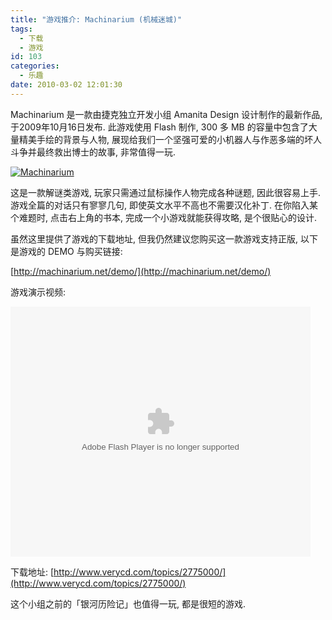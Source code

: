 ```yaml
---
title: "游戏推介: Machinarium (机械迷城)"
tags:
  - 下载
  - 游戏
id: 103
categories:
  - 乐趣
date: 2010-03-02 12:01:30
---
```


Machinarium 是一款由捷克独立开发小组 Amanita Design 设计制作的最新作品, 于2009年10月16日发布. 此游戏使用 Flash 制作, 300 多 MB 的容量中包含了大量精美手绘的背景与人物, 展现给我们一个坚强可爱的小机器人与作恶多端的坏人斗争并最终救出博士的故事, 非常值得一玩.

[![Machinarium](http://img.beamnote.com/2010/machinarium.jpg)](http://img.beamnote.com/2010/machinarium.jpg)<!-- more -->

这是一款解谜类游戏, 玩家只需通过鼠标操作人物完成各种谜题, 因此很容易上手. 游戏全篇的对话只有寥寥几句, 即使英文水平不高也不需要汉化补丁. 在你陷入某个难题时, 点击右上角的书本, 完成一个小游戏就能获得攻略, 是个很贴心的设计.

虽然这里提供了游戏的下载地址, 但我仍然建议您购买这一款游戏支持正版, 以下是游戏的 DEMO 与购买链接:

[http://machinarium.net/demo/](http://machinarium.net/demo/)

游戏演示视频:

<object classid="clsid:d27cdb6e-ae6d-11cf-96b8-444553540000" width="480" height="400" codebase="http://download.macromedia.com/pub/shockwave/cabs/flash/swflash.cab#version=6,0,40,0"><param name="align" value="middle" /><param name="src" value="http://player.youku.com/player.php/sid/XMTIyNTA1MjEy/v.swf" /><param name="quality" value="high" /><embed type="application/x-shockwave-flash" width="480" height="400" src="http://player.youku.com/player.php/sid/XMTIyNTA1MjEy/v.swf" quality="high" align="middle"></embed></object>

下载地址: [http://www.verycd.com/topics/2775000/](http://www.verycd.com/topics/2775000/)

这个小组之前的「银河历险记」也值得一玩, 都是很短的游戏.
